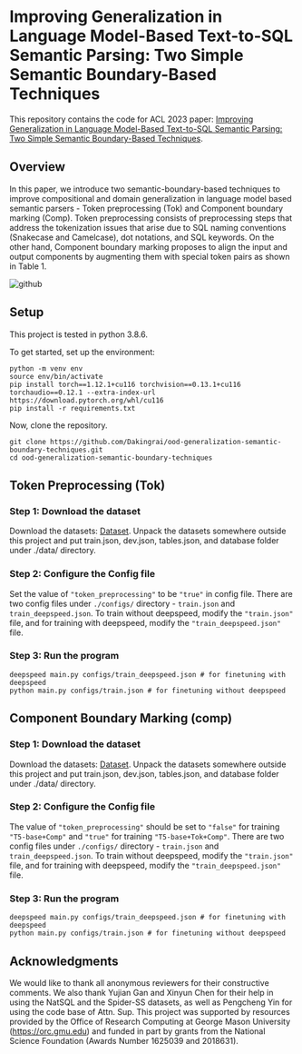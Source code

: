 # Improving Generalization in Language Model-Based Text-to-SQL Semantic Parsing: Two Simple Semantic Boundary-Based Techniques
This repository contains the code for ACL 2023 paper: [Improving Generalization in Language Model-Based Text-to-SQL Semantic Parsing: Two Simple Semantic Boundary-Based Techniques](https://arxiv.org/abs/2305.17378).

## Overview
In this paper, we introduce two semantic-boundary-based techniques to improve compositional and domain generalization in language model based semantic parsers - Token preprocessing (Tok) and Component boundary marking (Comp). Token preprocessing consists of preprocessing steps that address the tokenization issues that arise due to SQL naming conventions (Snakecase and Camelcase), dot notations, and SQL keywords. On the other hand, Component boundary marking proposes to align the input and output components by augmenting them with special token pairs as shown in Table 1. 

![github](https://github.com/Dakingrai/ood-generalization-semantic-boundary-techniques/assets/3531451/0fb9eff6-19a7-49c0-8f46-a48130545dfd)

## Setup
This project is tested in python 3.8.6.

To get started, set up the environment:
```
python -m venv env 
source env/bin/activate
pip install torch==1.12.1+cu116 torchvision==0.13.1+cu116 torchaudio==0.12.1 --extra-index-url https://download.pytorch.org/whl/cu116
pip install -r requirements.txt
```

Now, clone the repository.
```
git clone https://github.com/Dakingrai/ood-generalization-semantic-boundary-techniques.git
cd ood-generalization-semantic-boundary-techniques
```

## Token Preprocessing (Tok)
### Step 1: Download the dataset
Download the datasets: [Dataset](https://gmuedu-my.sharepoint.com/:f:/g/personal/drai2_gmu_edu/EpGaXUlbZ2JEj47w1vNN4z4BKjgvseGeGMirT125Xw85gg?e=Mw9tFz). Unpack the datasets somewhere outside this project and put train.json, dev.json, tables.json, and database folder under ./data/ directory.
### Step 2: Configure the Config file
Set the value of `"token_preprocessing"` to be `"true"` in config file. There are two config files under `./configs/` directory - `train.json` and `train_deepspeed.json`. To train without deepspeed, modify the `"train.json"` file, and for training with deepspeed, modify the `"train_deepspeed.json"` file.
### Step 3: Run the program
```
deepspeed main.py configs/train_deepspeed.json # for finetuning with deepspeed
python main.py configs/train.json # for finetuning without deepspeed
```

## Component Boundary Marking (comp)
### Step 1: Download the dataset
Download the datasets: [Dataset](https://gmuedu-my.sharepoint.com/:f:/g/personal/drai2_gmu_edu/EpGaXUlbZ2JEj47w1vNN4z4BKjgvseGeGMirT125Xw85gg?e=Mw9tFz). Unpack the datasets somewhere outside this project and put train.json, dev.json, tables.json, and database folder under ./data/ directory.
### Step 2: Configure the Config file
The value of `"token_preprocessing"` should be set to `"false"` for training `"T5-base+Comp"` and `"true"` for training `"T5-base+Tok+Comp"`. There are two config files under `./configs/` directory - `train.json` and `train_deepspeed.json`. To train without deepspeed, modify the `"train.json"` file, and for training with deepspeed, modify the `"train_deepspeed.json"` file.
### Step 3: Run the program
```
deepspeed main.py configs/train_deepspeed.json # for finetuning with deepspeed
python main.py configs/train.json # for finetuning without deepspeed
```

## Acknowledgments
We would like to thank all anonymous reviewers for their constructive comments. We also thank Yujian Gan and Xinyun Chen for their help in using the NatSQL and the Spider-SS datasets, as well as
Pengcheng Yin for using the code base of Attn. Sup. This project was supported by resources provided by the Office of Research Computing at George Mason University (https://orc.gmu.edu) and funded in part by grants from the National Science Foundation (Awards Number 1625039 and 2018631).
 
